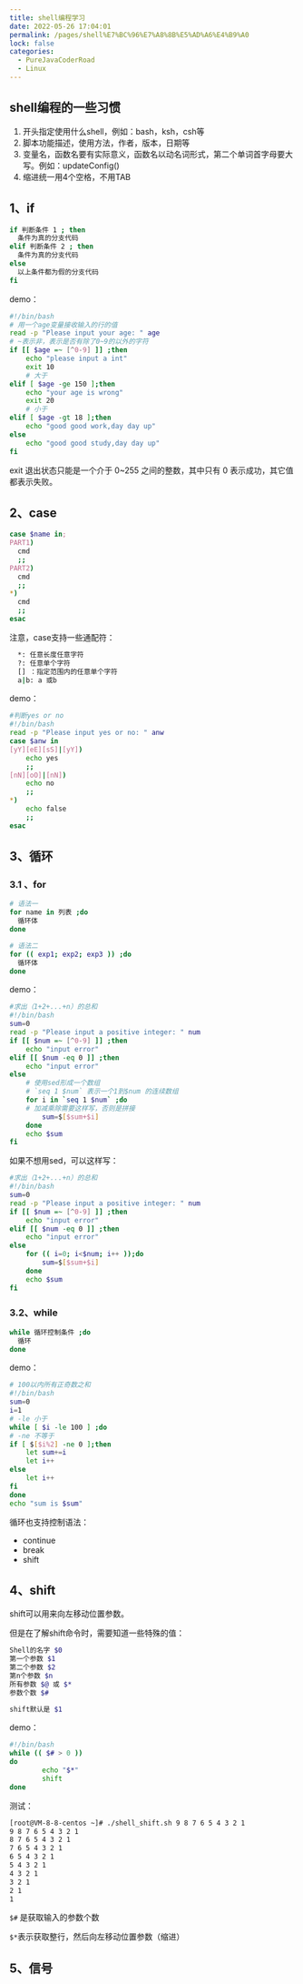 ```yaml
---
title: shell编程学习
date: 2022-05-26 17:04:01
permalink: /pages/shell%E7%BC%96%E7%A8%8B%E5%AD%A6%E4%B9%A0
lock: false
categories: 
  - PureJavaCoderRoad
  - Linux
---
```

## shell编程的一些习惯

1. 开头指定使用什么shell，例如：bash，ksh，csh等
2. 脚本功能描述，使用方法，作者，版本，日期等
3. 变量名，函数名要有实际意义，函数名以动名词形式，第二个单词首字母要大写。例如：updateConfig()
4. 缩进统一用4个空格，不用TAB



## 1、if

```bash
if 判断条件 1 ; then
  条件为真的分支代码
elif 判断条件 2 ; then
  条件为真的分支代码
else
  以上条件都为假的分支代码
fi
```

demo：

```bash
#!/bin/bash
# 用一个age变量接收输入的行的值
read -p "Please input your age: " age
# ~表示非，表示是否有除了0~9的以外的字符
if [[ $age =~ [^0-9] ]] ;then
    echo "please input a int"
    exit 10
    # 大于
elif [ $age -ge 150 ];then
    echo "your age is wrong"
    exit 20
    # 小于
elif [ $age -gt 18 ];then
    echo "good good work,day day up"
else
    echo "good good study,day day up"
fi
```



exit 退出状态只能是一个介于 0~255 之间的整数，其中只有 0 表示成功，其它值都表示失败。

## 2、case

```bash
case $name in;
PART1)
  cmd
  ;;
PART2)
  cmd
  ;;
*)
  cmd
  ;;
esac
```

注意，case支持一些通配符：

```bash
  *: 任意长度任意字符
  ?: 任意单个字符
  [] ：指定范围内的任意单个字符
  a|b: a 或b
```

demo：

```bash
#判断yes or no
#!/bin/bash
read -p "Please input yes or no: " anw
case $anw in
[yY][eE][sS]|[yY])
    echo yes
    ;;
[nN][oO]|[nN])
    echo no
    ;;
*)
    echo false
    ;;
esac
```

## 3、循环

### 3.1 、for

```bash
# 语法一
for name in 列表 ;do
  循环体
done

# 语法二
for (( exp1; exp2; exp3 )) ;do
  循环体
done
```

demo：

```bash
#求出（1+2+...+n）的总和
#!/bin/bash
sum=0
read -p "Please input a positive integer: " num
if [[ $num =~ [^0-9] ]] ;then
    echo "input error"
elif [[ $num -eq 0 ]] ;then
    echo "input error"
else
	# 使用sed形成一个数组
	# `seq 1 $num` 表示一个1到$num 的连续数组
    for i in `seq 1 $num` ;do
    # 加减乘除需要这样写，否则是拼接
        sum=$[$sum+$i]
    done
    echo $sum
fi
```

如果不想用sed，可以这样写：

```bash
#求出（1+2+...+n）的总和
#!/bin/bash
sum=0
read -p "Please input a positive integer: " num
if [[ $num =~ [^0-9] ]] ;then
    echo "input error"
elif [[ $num -eq 0 ]] ;then
    echo "input error"
else
 	for (( i=0; i<$num; i++ ));do
        sum=$[$sum+$i]
	done
    echo $sum
fi
```

### 3.2、while

```bash
while 循环控制条件 ;do
  循环
done
```

demo：

```bash
# 100以内所有正奇数之和
#!/bin/bash
sum=0
i=1
# -le 小于
while [ $i -le 100 ] ;do
# -ne 不等于
if [ $[$i%2] -ne 0 ];then
    let sum+=i
    let i++
else
    let i++
fi
done
echo "sum is $sum"
```



循环也支持控制语法：

- continue 
- break
- shift



## 4、shift

shift可以用来向左移动位置参数。

但是在了解shift命令时，需要知道一些特殊的值：

```bash
Shell的名字 $0
第一个参数 $1
第二个参数 $2
第n个参数 $n
所有参数 $@ 或 $*
参数个数 $#

shift默认是 $1
```



demo：

```bash
#!/bin/bash
while (( $# > 0 ))
do
        echo "$*"
        shift
done
```

测试：

```bash
[root@VM-8-8-centos ~]# ./shell_shift.sh 9 8 7 6 5 4 3 2 1
9 8 7 6 5 4 3 2 1
8 7 6 5 4 3 2 1
7 6 5 4 3 2 1
6 5 4 3 2 1
5 4 3 2 1
4 3 2 1
3 2 1
2 1
1
```

`$#` 是获取输入的参数个数

`$*`表示获取整行，然后向左移动位置参数（缩进）

## 5、信号

